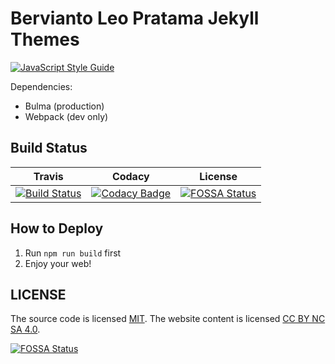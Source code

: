 # Bervianto Leo Pratama Jekyll Themes

[![JavaScript Style Guide](https://img.shields.io/badge/code_style-standard-brightgreen.svg)](https://standardjs.com)

Dependencies:

* Bulma (production)
* Webpack (dev only)

## Build Status

| Travis | Codacy | License |
|:------:|:------:|:-------:|
| [![Build Status](https://travis-ci.com/berviantoleo/berviantoleo.github.io.svg?branch=development)](https://travis-ci.com/berviantoleo/berviantoleo.github.io) | [![Codacy Badge](https://api.codacy.com/project/badge/Grade/1b2f154b275b453b8221e40d134ce3f0)](https://app.codacy.com/app/berviantoleo/berviantoleo.github.io?utm_source=github.com&utm_medium=referral&utm_content=berviantoleo/berviantoleo.github.io&utm_campaign=Badge_Grade_Dashboard) | [![FOSSA Status](https://app.fossa.io/api/projects/git%2Bgithub.com%2Fberviantoleo%2Fberviantoleo.github.io.svg?type=shield)](https://app.fossa.io/projects/git%2Bgithub.com%2Fberviantoleo%2Fberviantoleo.github.io?ref=badge_shield) |

## How to Deploy

1. Run `npm run build` first
2. Enjoy your web!

## LICENSE

The source code is licensed [MIT](http://opensource.org/licenses/mit-license.php). The website content is licensed [CC BY NC SA 4.0](http://creativecommons.org/licenses/by-nc-sa/4.0/).


[![FOSSA Status](https://app.fossa.io/api/projects/git%2Bgithub.com%2Fberviantoleo%2Fberviantoleo.github.io.svg?type=large)](https://app.fossa.io/projects/git%2Bgithub.com%2Fberviantoleo%2Fberviantoleo.github.io?ref=badge_large)
